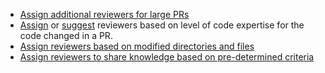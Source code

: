 * [Assign additional reviewers for large PRs](/automations/additional-review-for-large-pr)
* [Assign](/automations/standard/review-assignment/assign-code-experts) or [suggest](/automations/standard/explain-code-experts) reviewers based on level of code expertise for the code changed in a PR.
* [Assign reviewers based on modified directories and files](/automations/assign-reviewers-by-directory)
* [Assign reviewers to share knowledge based on pre-determined criteria](/automations/standard/share-knowledge)
